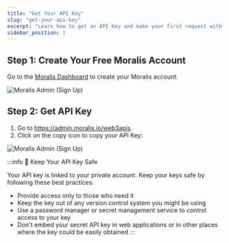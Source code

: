 ```yaml
---
title: "Get Your API Key"
slug: "get-your-api-key"
excerpt: "Learn how to get an API Key and make your first request with the Moralis API."
sidebar_position: 1
---
```


## Step 1: Create Your Free Moralis Account

Go to the <a href="https://admin.moralis.io/register" target="_blank">Moralis Dashboard</a> to create your Moralis account.

![Moralis Admin (Sign Up)](https://files.readme.io/d8b5b3d-Screen_Shot_2022-10-24_at_14.45.21.png)

## Step 2: Get API Key

1. Go to <https://admin.moralis.io/web3apis>.
2. Click on the copy icon to copy your API Key:

![Moralis Admin (Sign Up)](https://files.readme.io/1de1f4d-Screen_Shot_2022-10-24_at_14.49.31.png)

:::info
📘 Keep Your API Key Safe

Your API key is linked to your private account. Keep your keys safe by following these best practices:

- Provide access only to those who need it
- Keep the key out of any version control system you might be using
- Use a password manager or secret management service to control access to your key
- Don't embed your secret API key in web applications or in other places where the key could be easily obtained
:::